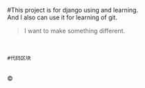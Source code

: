 #This project is for django using and learning.<br/>
And I also can use it for learning of git.<br/>
>I want to make something different.<br/>
<br/>
<pre><code>#代码区块</code></pre><br/>
<http://45.76.64.43:8000>&copy;